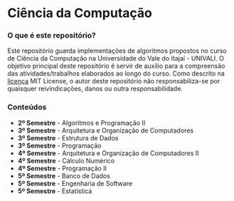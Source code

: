 ﻿# Ciência da Computação

### O que é este repositório?

Este repositório guarda implementações de algoritmos propostos no curso de
Ciência da Computação na Universidade do Vale do Itajaí - UNIVALI. O objetivo
principal deste repositório é servir de auxílio para a compreensão das atividades/trabalhos
elaborados ao longo do curso. Como descrito na [licença](LICENSE) MIT License, o autor deste repositório
não responsabiliza-se por quaisquer reivindicações, danos ou outra responsabilidade.

### Conteúdos

- **2º Semestre** - Algoritmos e Programação II
- **3º Semestre** - Arquitetura e Organização de Computadores
- **3º Semestre** - Estrutura de Dados
- **3º Semestre** - Programação
- **4º Semestre** - Arquitetura e Organização de Computadores II
- **4º Semestre** - Cálculo Numérico
- **4º Semestre** - Programação II
- **5º Semestre** - Banco de Dados
- **5º Semestre** - Engenharia de Software
- **5º Semestre** - Estatística
